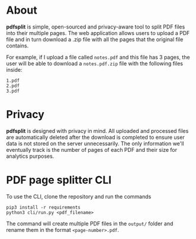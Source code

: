 # About
**pdfsplit** is simple, open-sourced and privacy-aware tool to split PDF files into their multiple pages. The web application allows users to upload a PDF file and in turn download a .zip file with all the pages that the original file contains.

For example, if I upload a file called `notes.pdf` and this file has 3 pages, the user will be able to download a `notes.pdf.zip` file with the following files inside:

```
1.pdf
2.pdf
3.pdf
```

# Privacy
**pdfsplit** is designed with privacy in mind. All uploaded and processed files are automatically deleted after the download is completed to ensure user data is not stored on the server unnecessarily. The only information we'll eventually track is the number of pages of each PDF and their size for analytics purposes.

# PDF page splitter CLI
To use the CLI, clone the repository and run the commands
```
pip3 install -r requirements
python3 cli/run.py <pdf_filename>
```

The command will create multiple PDF files in the `output/` folder and rename them in the format `<page-number>.pdf`.
